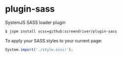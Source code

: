 # plugin-sass

SystemJS SASS loader plugin

```sh
$ jspm install scss=github:screendriver/plugin-sass
```

To apply your SASS styles to your current page:

```js
System.import('./style.scss!');
```
